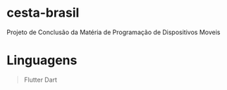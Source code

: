 # cesta-brasil
Projeto de Conclusão da Matéria de Programação de Dispositivos Moveis

# Linguagens
> Flutter
> Dart
